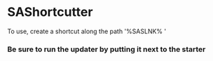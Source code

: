 # SAShortcutter
  To use, create a shortcut along the path '%SASLNK% <login> <password>' 
### Be sure to run the updater by putting it next to the starter
